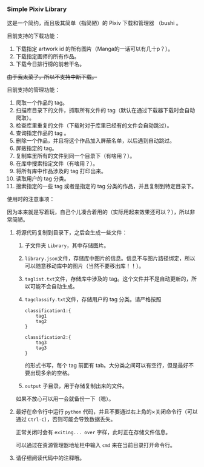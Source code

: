 ### Simple Pixiv Library

这是一个简约，而且极其简单（指简陋）的 $\text{Pixiv}$ 下载和管理器 （bushi 。

目前支持的下载功能：

1. 下载指定 $\text{artwork id}$ 的所有图片（Manga的一话可以有几十p？）。
2. 下载指定画师的所有作品。
3. 下载今日排行榜的前若干名。

~~由于我太菜了，所以不支持中断下载。~~

目前支持的管理功能：

1. 爬取一个作品的 $\text{tag}$。
2. 扫描库目录下的文件，抓取所有文件的 $\text{tag}$（默认在通过下载器下载时会自动爬取）。
3. 检查库里重复的文件（下载时对于库里已经有的文件会自动跳过）。
4. 查询指定作品的 $\text{tag}$ 。
5. 删除一个作品，并且将这个作品加入屏蔽名单，以后遇到自动跳过。
6. 屏蔽指定的 $\text{tag}$。
7. 复制库里所有的文件到同一个目录下（有啥用？）。
8. 在库中搜索指定文件（有啥用？）。
9. 将所有库中作品涉及的 $\text{tag}$ 打印出来。
10. 读取用户的 $\text{tag}$ 分类。
11. 搜索指定的一些 $\text{tag}$ 或者是指定的 $\text{tag}$ 分类的作品，并且复制到特定目录下。

使用时的注意事项：

因为本来就是写着玩，自己个儿凑合着用的（实际用起来效果还可以？），所以非常简陋。

1. 将源代码复制到目录下，之后会生成一些文件：

    1. 子文件夹 `Library`，其中存储图片。

    2. `library.json`文件，存储库中图片的信息。信息不与图片路径绑定，所以可以随意移动库中的图片（当然不要移出库！！）。

    3. `taglist.txt`文件，存储库中涉及的 $\text{tag}$。这个文件并不是自动更新的，所以可能不会自动生成。

    4. `tagclassify.txt`文件，存储用户的 $\text{tag}$ 分类。请严格按照

        ```plain
        classification1:{
        	tag1
        	tag2
        }
        
        classification2:{
        	tag3
        	tag3
        }
        ```

        的形式书写，每个 $\text{tag}$ 前面有 $\text{tab}$。大分类之间可以有空行，但是最好不要出现多余的空格。

    5. `output` 子目录，用于存储复制出来的文件。

    如果不放心可以用一会就备份一下（嗯）。

2. 最好在命令行中运行 `python` 代码，并且不要通过右上角的×关闭命令行（可以通过 `Ctrl-C`），否则可能会导致数据丢失。

    正常关闭时会有 `exiting... over` 字样，此时正在存储文件信息。

    可以通过在资源管理器地址栏中输入 `cmd` 来在当前目录打开命令行。

3. 请仔细阅读代码中的注释哦。















